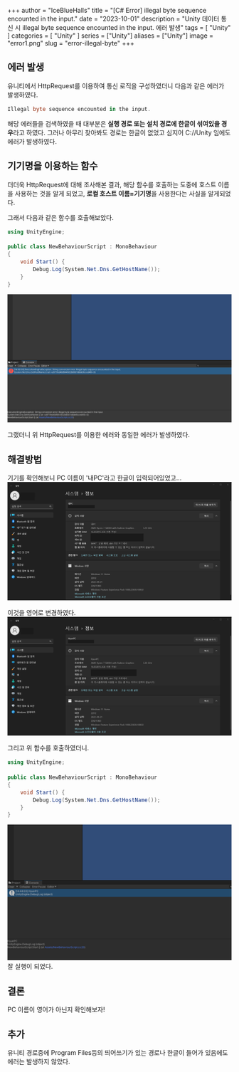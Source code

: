 +++
author = "IceBlueHalls"
title = "[C# Error] illegal byte sequence encounted in the input."
date = "2023-10-01"
description = "Unity 데이터 통신 시 illegal byte sequence encounted in the input. 에러 발생"
tags = [
    "Unity"
]
categories = [
    "Unity"
]
series = ["Unity"]
aliases = ["Unity"]
image = "error1.png"
slug = "error-illegal-byte"
+++

## 에러 발생
유니티에서 HttpRequest를 이용하여 통신 로직을 구성하였더니 다음과 같은 에러가 발생하였다.

```csharp
Illegal byte sequence encounted in the input.
```

해당 에러들을 검색하였을 때 대부분은 **실행 경로 또는 설치 경로에 한글이 섞여있을 경우**라고 하였다.
그러나 아무리 찾아봐도 경로는 한글이 없었고 심지어 C://Unity 임에도 에러가 발생하였다.

## 기기명을 이용하는 함수

더더욱 HttpRequest에 대해 조사해본 결과, 해당 함수를 호출하는 도중에 호스트 이름을 사용하는 것을 알게 되었고, **로컬 호스트 이름=기기명**을 사용한다는 사실을 알게되었다.

그래서 다음과 같은 함수를 호출해보았다.
```csharp
using UnityEngine;

public class NewBehaviourScript : MonoBehaviour
{
    void Start() {
        Debug.Log(System.Net.Dns.GetHostName());
    }
}
```

![image](error1.png)

그랬더니 위 HttpRequest를 이용한 에러와 동일한 에러가 발생하였다.

## 해결방법

기기를 확인해보니 PC 이름이 '내PC'라고 한글이 입력되어있었고...
![image](my-pc1.png)

이것을 영어로 변경하였다.
![image](my-pc2.png)

그리고 위 함수를 호출하였더니.

```csharp
using UnityEngine;

public class NewBehaviourScript : MonoBehaviour
{
    void Start() {
        Debug.Log(System.Net.Dns.GetHostName());
    }
}
```

![image](success.png)
잘 실행이 되었다.

## 결론
PC 이름이 영어가 아닌지 확인해보자!


## 추가
유니티 경로중에 Program Files등의 띄어쓰기가 있는 경로나 한글이 들어가 있음에도 에러는 발생하지 않았다.